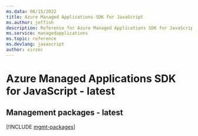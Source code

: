 ```yaml
---
ms.data: 08/15/2022
title: Azure Managed Applications SDK for JavaScript
ms.author: jeffish
description: Reference for Azure Managed Applications SDK for JavaScript
ms.service: managedapplications
ms.topic: reference
ms.devlang: javascript
author: xirzec
---
```

# Azure Managed Applications SDK for JavaScript - latest

## Management packages - latest
[!INCLUDE [mgmt-packages](managed-applications-mgmt-index.md)]